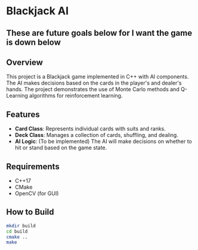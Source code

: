 # Blackjack AI  


## These are future goals below for I want the game is down below 

## Overview
This project is a Blackjack game implemented in C++ with AI components. The AI makes decisions based on the cards in the player's and dealer's hands. The project demonstrates the use of Monte Carlo methods and Q-Learning algorithms for reinforcement learning.

## Features
- **Card Class**: Represents individual cards with suits and ranks.
- **Deck Class**: Manages a collection of cards, shuffling, and dealing.
- **AI Logic**: (To be implemented) The AI will make decisions on whether to hit or stand based on the game state.

## Requirements
- C++17
- CMake
- OpenCV (for GUI)

## How to Build
```bash
mkdir build
cd build
cmake ..
make
